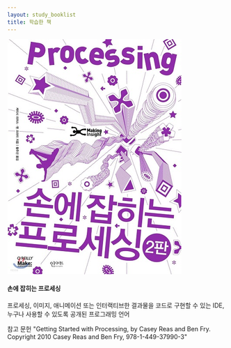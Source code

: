 ```yaml
---
layout: study_booklist
title: 학습한 책
---
```


<div class="features">
	<article>
		<a href="/post_study_processing/processing_01_01_01" class="image"><img src="/assets/study_image/Book03_language_Processing.jpg" alt="" /></a>
		<div class="inner">
			<h4>손에 잡히는 프로세싱</h4>
			<p>프로세싱, 이미지, 애니메이션 또는 인터랙티브한 결과물을 코드로 구현할 수 있는 IDE, 누구나 사용할 수 있도록 공개된 프로그래밍 언어</p>
			<p>참고 문헌 "Getting Started with Processing, by Casey Reas and Ben Fry. Copyright 2010 Casey Reas and Ben Fry, 978-1-449-37990-3"</p>
		</div>
	</article>
</div>
		

